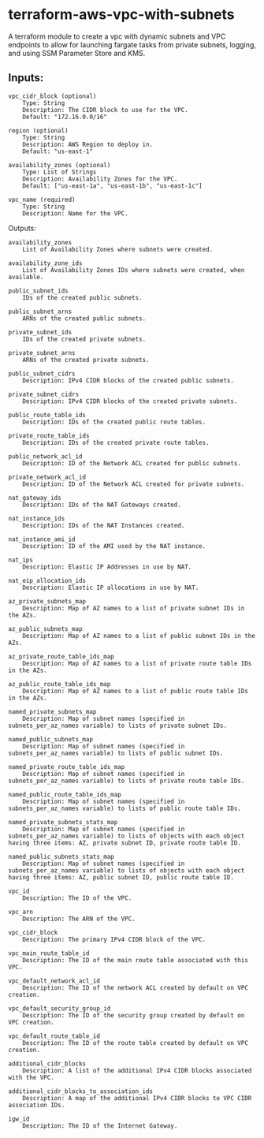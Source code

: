# terraform-aws-vpc-with-subnets
A terraform module to create a vpc with dynamic subnets and VPC endpoints to allow for launching fargate tasks from private subnets, logging, and using SSM Parameter Store and KMS.

## Inputs:
    vpc_cidr_block (optional)
        Type: String
        Description: The CIDR block to use for the VPC.
        Default: "172.16.0.0/16"

    region (optional)
        Type: String
        Description: AWS Region to deploy in.
        Default: "us-east-1"

    availability_zones (optional)
        Type: List of Strings
        Description: Availability Zones for the VPC.
        Default: ["us-east-1a", "us-east-1b", "us-east-1c"]

    vpc_name (required)
        Type: String
        Description: Name for the VPC.

Outputs:

    availability_zones
        List of Availability Zones where subnets were created.

    availability_zone_ids
        List of Availability Zones IDs where subnets were created, when available.

    public_subnet_ids
        IDs of the created public subnets.

    public_subnet_arns
        ARNs of the created public subnets.

    private_subnet_ids
        IDs of the created private subnets.

    private_subnet_arns
        ARNs of the created private subnets.

    public_subnet_cidrs
        Description: IPv4 CIDR blocks of the created public subnets.

    private_subnet_cidrs
        Description: IPv4 CIDR blocks of the created private subnets.

    public_route_table_ids
        Description: IDs of the created public route tables.

    private_route_table_ids
        Description: IDs of the created private route tables.

    public_network_acl_id
        Description: ID of the Network ACL created for public subnets.

    private_network_acl_id
        Description: ID of the Network ACL created for private subnets.

    nat_gateway_ids
        Description: IDs of the NAT Gateways created.

    nat_instance_ids
        Description: IDs of the NAT Instances created.

    nat_instance_ami_id
        Description: ID of the AMI used by the NAT instance.

    nat_ips
        Description: Elastic IP Addresses in use by NAT.

    nat_eip_allocation_ids
        Description: Elastic IP allocations in use by NAT.

    az_private_subnets_map
        Description: Map of AZ names to a list of private subnet IDs in the AZs.

    az_public_subnets_map
        Description: Map of AZ names to a list of public subnet IDs in the AZs.

    az_private_route_table_ids_map
        Description: Map of AZ names to a list of private route table IDs in the AZs.

    az_public_route_table_ids_map
        Description: Map of AZ names to a list of public route table IDs in the AZs.

    named_private_subnets_map
        Description: Map of subnet names (specified in subnets_per_az_names variable) to lists of private subnet IDs.

    named_public_subnets_map
        Description: Map of subnet names (specified in subnets_per_az_names variable) to lists of public subnet IDs.

    named_private_route_table_ids_map
        Description: Map of subnet names (specified in subnets_per_az_names variable) to lists of private route table IDs.

    named_public_route_table_ids_map
        Description: Map of subnet names (specified in subnets_per_az_names variable) to lists of public route table IDs.

    named_private_subnets_stats_map
        Description: Map of subnet names (specified in subnets_per_az_names variable) to lists of objects with each object having three items: AZ, private subnet ID, private route table ID.

    named_public_subnets_stats_map
        Description: Map of subnet names (specified in subnets_per_az_names variable) to lists of objects with each object having three items: AZ, public subnet ID, public route table ID.

    vpc_id
        Description: The ID of the VPC.

    vpc_arn
        Description: The ARN of the VPC.

    vpc_cidr_block
        Description: The primary IPv4 CIDR block of the VPC.

    vpc_main_route_table_id
        Description: The ID of the main route table associated with this VPC.

    vpc_default_network_acl_id
        Description: The ID of the network ACL created by default on VPC creation.

    vpc_default_security_group_id
        Description: The ID of the security group created by default on VPC creation.

    vpc_default_route_table_id
        Description: The ID of the route table created by default on VPC creation.

    additional_cidr_blocks
        Description: A list of the additional IPv4 CIDR blocks associated with the VPC.

    additional_cidr_blocks_to_association_ids
        Description: A map of the additional IPv4 CIDR blocks to VPC CIDR association IDs.

    igw_id
        Description: The ID of the Internet Gateway.

